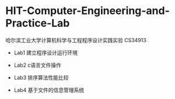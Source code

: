 # HIT-Computer-Engineering-and-Practice-Lab
哈尔滨工业大学计算机科学与工程程序设计实践实验 	CS34913

- Lab1 建立程序设计运行环境

- Lab2 c语言文件操作

- Lab3 排序算法性能比较

- Lab4 基于文件的信息管理系统
